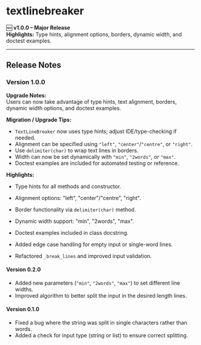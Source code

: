 # textlinebreaker

🆕 **v1.0.0 – Major Release**  
**Highlights:** Type hints, alignment options, borders, dynamic width, and doctest examples.

---

## Release Notes

### Version 1.0.0

**Upgrade Notes:**  
Users can now take advantage of type hints, text alignment, borders, dynamic width options, and doctest examples.

**Migration / Upgrade Tips:**

- `TextLineBreaker` now uses type hints; adjust IDE/type-checking if needed.
- Alignment can be specified using `"left"`, `"center"`/`"centre"`, or `"right"`.
- Use `delimiter(char)` to wrap text lines in borders.
- Width can now be set dynamically with `"min"`, `"2words"`, or `"max"`.
- Doctest examples are included for automated testing or reference.

**Highlights:**

- Type hints for all methods and constructor.
- Alignment options: "left", "center"/"centre", "right".
- Border functionality via `delimiter(char)` method.
- Dynamic width support: "min", "2words", "max".
- Doctest examples included in class docstring.

- Added edge case handling for empty input or single-word lines.
- Refactored `_break_lines` and improved input validation.

#### Version 0.2.0

- Added new parameters (`"min"`, `"2words"`, `"max"`) to set different line widths.
- Improved algorithm to better split the input in the desired length lines.

#### Version 0.1.0

- Fixed a bug where the string was split in single characters rather than words.
- Added a check for input type (string or list) to ensure correct splitting.
